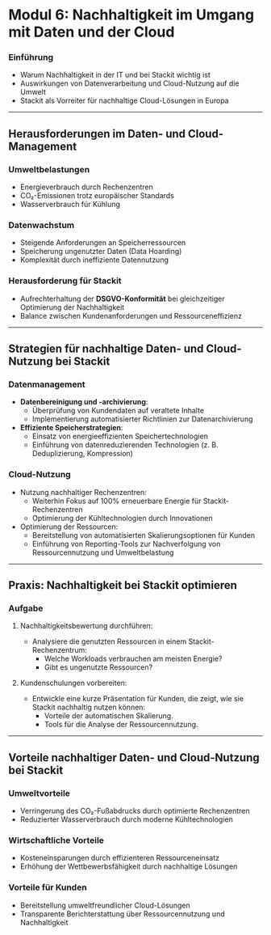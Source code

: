 # Modul 6: Nachhaltigkeit im Umgang mit Daten und der Cloud

### Einführung

- Warum Nachhaltigkeit in der IT und bei Stackit wichtig ist
- Auswirkungen von Datenverarbeitung und Cloud-Nutzung auf die Umwelt
- Stackit als Vorreiter für nachhaltige Cloud-Lösungen in Europa

---

## Herausforderungen im Daten- und Cloud-Management

### Umweltbelastungen

- Energieverbrauch durch Rechenzentren
- CO₂-Emissionen trotz europäischer Standards
- Wasserverbrauch für Kühlung

### Datenwachstum

- Steigende Anforderungen an Speicherressourcen
- Speicherung ungenutzter Daten (Data Hoarding)
- Komplexität durch ineffiziente Datennutzung

### Herausforderung für Stackit

- Aufrechterhaltung der **DSGVO-Konformität** bei gleichzeitiger Optimierung der Nachhaltigkeit
- Balance zwischen Kundenanforderungen und Ressourceneffizienz

---

## Strategien für nachhaltige Daten- und Cloud-Nutzung bei Stackit

### Datenmanagement

- **Datenbereinigung und -archivierung**:
  - Überprüfung von Kundendaten auf veraltete Inhalte
  - Implementierung automatisierter Richtlinien zur Datenarchivierung
- **Effiziente Speicherstrategien**:
  - Einsatz von energieeffizienten Speichertechnologien
  - Einführung von datenreduzierenden Technologien (z. B. Deduplizierung, Kompression)

### Cloud-Nutzung

- Nutzung nachhaltiger Rechenzentren:
  - Weiterhin Fokus auf 100% erneuerbare Energie für Stackit-Rechenzentren
  - Optimierung der Kühltechnologien durch Innovationen
- Optimierung der Ressourcen:
  - Bereitstellung von automatisierten Skalierungsoptionen für Kunden
  - Einführung von Reporting-Tools zur Nachverfolgung von Ressourcennutzung und Umweltbelastung

---

## Praxis: Nachhaltigkeit bei Stackit optimieren

### Aufgabe

1. Nachhaltigkeitsbewertung durchführen:
   - Analysiere die genutzten Ressourcen in einem Stackit-Rechenzentrum:
     - Welche Workloads verbrauchen am meisten Energie?
     - Gibt es ungenutzte Ressourcen?

2. Kundenschulungen vorbereiten:
   - Entwickle eine kurze Präsentation für Kunden, die zeigt, wie sie Stackit nachhaltig nutzen können:
     - Vorteile der automatischen Skalierung.
     - Tools für die Analyse der Ressourcennutzung.

---

## Vorteile nachhaltiger Daten- und Cloud-Nutzung bei Stackit

### Umweltvorteile

- Verringerung des CO₂-Fußabdrucks durch optimierte Rechenzentren
- Reduzierter Wasserverbrauch durch moderne Kühltechnologien

### Wirtschaftliche Vorteile

- Kosteneinsparungen durch effizienteren Ressourceneinsatz
- Erhöhung der Wettbewerbsfähigkeit durch nachhaltige Lösungen

### Vorteile für Kunden

- Bereitstellung umweltfreundlicher Cloud-Lösungen
- Transparente Berichterstattung über Ressourcennutzung und Nachhaltigkeit

